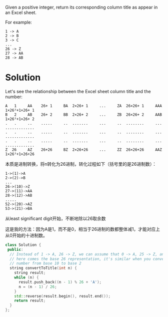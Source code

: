 Given a positive integer, return its corresponding column title as appear in an Excel sheet.

For example:

```
1 -> A
2 -> B
3 -> C
...
26 -> Z
27 -> AA
28 -> AB 
```    

# Solution

Let's see the relationship between the Excel sheet column title and the number:

```
A   1     AA    26+ 1     BA  2×26+ 1     ...     ZA  26×26+ 1     AAA  1×26²+1×26+ 1
B   2     AB    26+ 2     BB  2×26+ 2     ...     ZB  26×26+ 2     AAB  1×26²+1×26+ 2
.   .     ..    .....     ..  .......     ...     ..  ........     ...  .............   
.   .     ..    .....     ..  .......     ...     ..  ........     ...  .............
.   .     ..    .....     ..  .......     ...     ..  ........     ...  .............
Z  26     AZ    26+26     BZ  2×26+26     ...     ZZ  26×26+26     AAZ  1×26²+1×26+26
```

本质是进制转换，将n转化为26进制，转化过程如下（括号里的是26进制数）：

```
1->(1)->A
2->(2)->B
...
26->(10)->Z
27->(11)->AA
28->(12)->AB
.....
52->(20)->AZ
53->(21)->BA
```

从least significant digit开始，不断地除以26取余数

这是我的方法：因为A是1，而不是0，相当于26进制的数都整体减1，才能对应上从0开始的十进制数。
 

```cpp
class Solution {
 public:
  // Instead of 1 -> A, 26 -> Z, we can assume that 0 -> A, 25 -> Z, and then
  // here comes the base 26 representation, it's similar when you convert a
  // number from base 10 to base 2
  string convertToTitle(int n) {
    string result;
    while (n) {
      result.push_back((n - 1) % 26 + 'A');
      n = (n - 1) / 26;
    }
    std::reverse(result.begin(), result.end());
    return result;
  }
};
```
